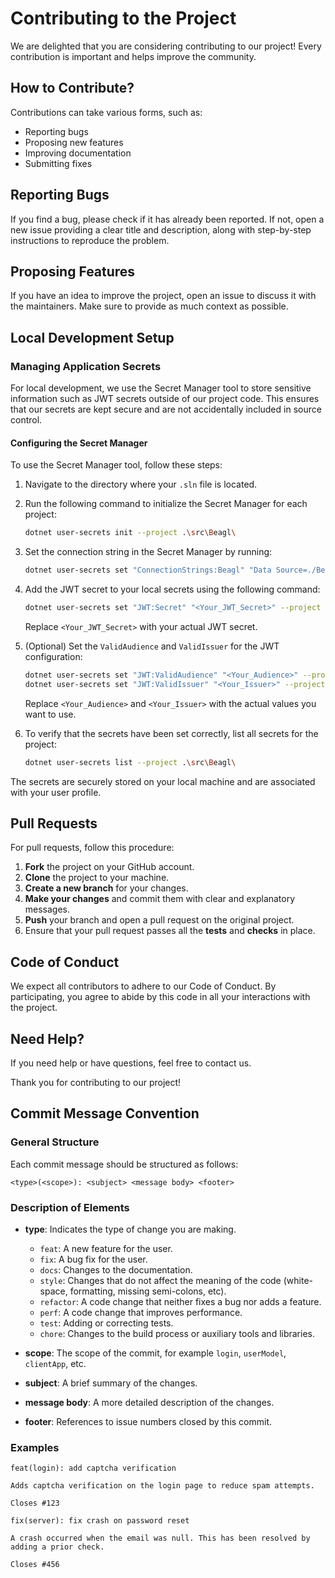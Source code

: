 # Contributing to the Project

We are delighted that you are considering contributing to our project! Every contribution is important and helps improve the community.

## How to Contribute?

Contributions can take various forms, such as:

- Reporting bugs
- Proposing new features
- Improving documentation
- Submitting fixes

## Reporting Bugs

If you find a bug, please check if it has already been reported. If not, open a new issue providing a clear title and description, along with step-by-step instructions to reproduce the problem.

## Proposing Features

If you have an idea to improve the project, open an issue to discuss it with the maintainers. Make sure to provide as much context as possible.

## Local Development Setup

### Managing Application Secrets

For local development, we use the Secret Manager tool to store sensitive information such as JWT secrets outside of our project code. This ensures that our secrets are kept secure and are not accidentally included in source control.

#### Configuring the Secret Manager

To use the Secret Manager tool, follow these steps:

1. Navigate to the directory where your `.sln` file is located.

2. Run the following command to initialize the Secret Manager for each project:

    ```bash
    dotnet user-secrets init --project .\src\Beagl\
    ```

3. Set the connection string in the Secret Manager by running:

    ```bash
    dotnet user-secrets set "ConnectionStrings:Beagl" "Data Source=./Beagl.db" --project .\src\Beagl\
    ```

4. Add the JWT secret to your local secrets using the following command:

    ```bash
    dotnet user-secrets set "JWT:Secret" "<Your_JWT_Secret>" --project .\src\Beagl\
    ```

    Replace `<Your_JWT_Secret>` with your actual JWT secret.

5. (Optional) Set the `ValidAudience` and `ValidIssuer` for the JWT configuration:

    ```bash
    dotnet user-secrets set "JWT:ValidAudience" "<Your_Audience>" --project .\src\Beagl\
    dotnet user-secrets set "JWT:ValidIssuer" "<Your_Issuer>" --project .\src\Beagl\
    ```

    Replace `<Your_Audience>` and `<Your_Issuer>` with the actual values you want to use.

6. To verify that the secrets have been set correctly, list all secrets for the project:

    ```bash
    dotnet user-secrets list --project .\src\Beagl\
    ```

The secrets are securely stored on your local machine and are associated with your user profile.

## Pull Requests

For pull requests, follow this procedure:

1. **Fork** the project on your GitHub account.
2. **Clone** the project to your machine.
3. **Create a new branch** for your changes.
4. **Make your changes** and commit them with clear and explanatory messages.
5. **Push** your branch and open a pull request on the original project.
6. Ensure that your pull request passes all the **tests** and **checks** in place.

## Code of Conduct

We expect all contributors to adhere to our Code of Conduct. By participating, you agree to abide by this code in all your interactions with the project.

## Need Help?

If you need help or have questions, feel free to contact us.

Thank you for contributing to our project!

## Commit Message Convention

### General Structure

Each commit message should be structured as follows:

```text
<type>(<scope>): <subject> <message body> <footer>
```

### Description of Elements

- **type**: Indicates the type of change you are making.
  - `feat`: A new feature for the user.
  - `fix`: A bug fix for the user.
  - `docs`: Changes to the documentation.
  - `style`: Changes that do not affect the meaning of the code (white-space, formatting, missing semi-colons, etc).
  - `refactor`: A code change that neither fixes a bug nor adds a feature.
  - `perf`: A code change that improves performance.
  - `test`: Adding or correcting tests.
  - `chore`: Changes to the build process or auxiliary tools and libraries.

- **scope**: The scope of the commit, for example `login`, `userModel`, `clientApp`, etc.

- **subject**: A brief summary of the changes.

- **message body**: A more detailed description of the changes.

- **footer**: References to issue numbers closed by this commit.

### Examples

```text
feat(login): add captcha verification

Adds captcha verification on the login page to reduce spam attempts.

Closes #123
```

```text
fix(server): fix crash on password reset

A crash occurred when the email was null. This has been resolved by adding a prior check.

Closes #456
```
